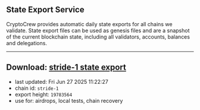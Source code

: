 ## State Export Service
CryptoCrew provides automatic daily state exports for all chains we validate. State export files can be used as genesis files and are a snapshot of the current blockchain state, including all validators, accounts, balances and delegations.

---
**Download: [stride-1 state export](https://dl-eu2.ccvalidators.com/SERVICE/stride/stride-1_export_19783564.json)**
---

- last updated: Fri Jun 27 2025 11:22:27
- chain id: `stride-1`
- export height: `19783564`
- use for: airdrops, local tests, chain recovery
